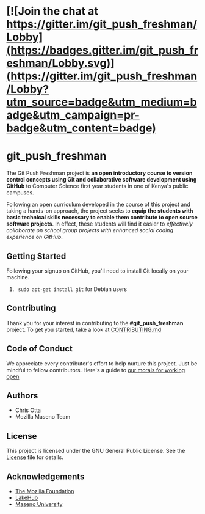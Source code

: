 # [![Join the chat at https://gitter.im/git_push_freshman/Lobby](https://badges.gitter.im/git_push_freshman/Lobby.svg)](https://gitter.im/git_push_freshman/Lobby?utm_source=badge&utm_medium=badge&utm_campaign=pr-badge&utm_content=badge)

# git_push_freshman

The Git Push Freshman project is <b>an open introductory course to version control concepts using Git and collaborative software development using GitHub</b> to Computer Science first year students  in one of Kenya's public campuses. 

Following an open curriculum developed in the course of this project and taking a hands-on approach, the project seeks to <b>equip the students with basic technical skills necessary to enable them contribute to open source software projects</b>. In effect, these students will find it easier to <i>effectively collaborate on school group projects with enhanced social coding experience on GitHub</i>.

## Getting Started

Following your signup on GitHub, you'll need to install Git locally on your
machine.
 1. ``` sudo apt-get install git``` for Debian users

## Contributing

Thank you for your interest in contributing to the <b>#git_push_freshman</b> project. To get you started, take
a look at <a href="https://github.com/ottagit/git_push_freshman/blob/master/CONTRIBUTING.md">CONTRIBUTING.md</a>

## Code of Conduct

We appreciate every contributor's effort to help nurture this project. Just be
mindful to fellow contributors. Here's a guide to <a href="http://contributor-covenant.org/version/1/4/code_of_conduct.md
">our morals for working open</a>

## Authors
<ul>
  <li>Chris Otta</li>
  <li>Mozilla Maseno Team</li>
</ul>

## License

This project is licensed under the GNU General Public License. See the <a href= "https://github.com/ottagit/git_push_freshman/blob/master/LICENSE">License</a> file for details.

## Acknowledgements

<ul>
  <li><a href="https://www.mozilla.org/en-US/foundation/">The Mozilla Foundation</a></li>
  <li><a href="http://lakehub.co.ke">LakeHub</a></li>
  <li><a href="http://maseno.ac.ke">Maseno University</a></li>
</ul>
